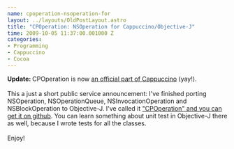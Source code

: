 ```yaml
--- 
name: cpoperation-nsoperation-for
layout: ../layouts/OldPostLayout.astro
title: "CPOperation: NSOperation for Cappuccino/Objective-J"
time: 2009-10-05 11:37:00.001000 Z
categories: 
- Programming
- Cappuccino
- Cocoa
---
```

<b>Update: </b>CPOperation is now <a href="http://twitter.com/jfahrenkrug/status/6969965805">an official part of Cappuccino</a> (yay!).<br />
<br />
This a just a short public service announcement: I've finished porting NSOperation, NSOperationQueue, NSInvocationOperation and NSBlockOperation to Objective-J. I've called it <a href="http://github.com/jfahrenkrug/CPOperation">"CPOperation" and you can get it on github</a>. You can learn something about unit test in Objective-J there as well, because I wrote tests for all the classes.<br />
<br />
Enjoy!
